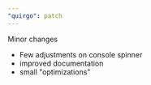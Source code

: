 ```yaml
---
"quirgo": patch
---
```


Minor changes

- Few adjustments on console spinner
- improved documentation
- small "optimizations"
